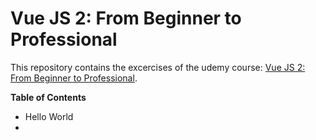 # Vue JS 2: From Beginner to Professional 

This repository contains the excercises of the udemy course:
 [Vue JS 2: From Beginner to Professional](https://www.udemy.com/vuejs-from-beginner-to-professional/).
 
 <b>Table of Contents</b>
 
 * Hello World
 *